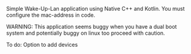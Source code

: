 Simple Wake-Up-Lan application using Native C++ and Kotlin.
You must configure the mac-address in code.

WARNING: This application seems buggy when you have a dual boot system and potentially buggy on linux too proceed with caution. 

To do:
Option to add devices
